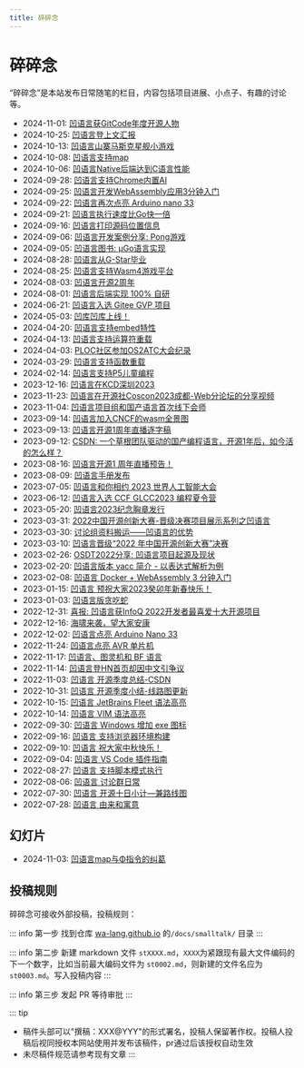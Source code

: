 ```yaml
---
title: 碎碎念
---
```


# 碎碎念

“碎碎念”是本站发布日常随笔的栏目，内容包括项目进展、小点子、有趣的讨论等。

- 2024-11-01: [凹语言获GitCode年度开源人物](st0059.md)
- 2024-10-25: [凹语言登上文汇报](st0058.md)
- 2024-10-13: [凹语言山寨马斯克星舰小游戏](st0057.md)
- 2024-10-08: [凹语言支持map](st0056.md)
- 2024-10-06: [凹语言Native后端达到C语言性能](st0055.md)
- 2024-09-28: [凹语言支持Chrome内置AI](st0054.md)
- 2024-09-25: [凹语言开发WebAssembly应用3分钟入门](st0053.md)
- 2024-09-22: [凹语言再次点亮 Arduino nano 33](st0052.md)
- 2024-09-21: [凹语言执行速度比Go快一倍](st0051.md)
- 2024-09-16: [凹语言打印源码位置信息](st0050.md)
- 2024-09-06: [凹语言开发案例分享: Pong游戏](st0049.md)
- 2024-09-05: [凹语言图书: µGo语言实现](st0048.md)
- 2024-08-28: [凹语言从G-Star毕业](st0047.md)
- 2024-08-25: [凹语言支持Wasm4游戏平台](st0046.md)
- 2024-08-03: [凹语言开源2周年](st0045.md)
- 2024-08-01: [凹语言后端实现 100% 自研](st0044.md)
- 2024-06-21: [凹语言入选 Gitee GVP 项目](st0043.md)
- 2024-05-03: [凹库凹库上线！](st0042.md)
- 2024-04-20: [凹语言支持embed特性](st0041.md)
- 2024-04-13: [凹语言支持运算符重载](st0040.md)
- 2024-04-03: [PLOC社区参加OS2ATC大会纪录](st0039.md)
- 2024-03-29: [凹语言支持函数重载](st0038.md)
- 2024-02-14: [凹语言支持P5儿童编程](st0037.md)
- 2023-12-16: [凹语言在KCD深圳2023](st0036.md)
- 2023-11-23: [凹语言在开源社Coscon2023成都-Web分论坛的分享视频](st0035.md)
- 2023-11-04: [凹语言项目组和国产语言首次线下会师](st0034.md)
- 2023-09-14: [凹语言加入CNCF的wasm全景图](st0033.md)
- 2023-09-13: [凹语言开源1周年直播逐字稿](st0032.md)
- 2023-09-12: [CSDN: 一个草根团队驱动的国产编程语言，开源1年后，如今活的怎么样？](st0031.md)
- 2023-08-16: [凹语言开源1 周年直播预告！](st0030.md)
- 2023-08-09: [凹语言手册发布](st0029.md)
- 2023-07-05: [凹语言和你相约 2023 世界人工智能大会](st0028.md)
- 2023-06-12: [凹语言入选 CCF GLCC2023 编程夏令营](st0027.md)
- 2023-05-20: [凹语言2023纪念胸章发行](st0026.md)
- 2023-03-31: [2022中国开源创新大赛-晋级决赛项目展示系列之凹语言](st0025.md)
- 2023-03-30: [讨论组资料搬运——凹语言的优势](st0024.md)
- 2023-03-10: [凹语言晋级“2022 年中国开源创新大赛”决赛](st0023.md)
- 2023-02-26: [OSDT2022分享: 凹语言项目起源及现状](st0022.md)
- 2023-02-20: [凹语言版本 yacc 简介 - 以表达式解析为例](st0021.md)
- 2023-02-08: [凹语言 Docker + WebAssembly 3 分钟入门](st0020.md)
- 2023-01-15: [凹语言 预祝大家2023癸卯年新春快乐！](st0019.md)
- 2023-01-03: [凹语言版贪吃蛇](st0018.md)
- 2022-12-31: [喜报: 凹语言获InfoQ 2022开发者最喜爱十大开源项目](st0017.md)
- 2022-12-16: [海啸来袭，望大家安康](st0016.md)
- 2022-12-02: [凹语言点亮 Arduino Nano 33](st0015.md)
- 2022-11-24: [凹语言点亮 AVR 单片机](st0014.md)
- 2022-11-17: [凹语言、图灵机和 BF 语言](st0013.md)
- 2022-11-14: [凹语言登HN首页却因中文引争议](st0012.md)
- 2022-11-03: [凹语言 开源季度总结-CSDN](st0011.md)
- 2022-10-31: [凹语言 开源季度小结-线路图更新](st0010.md)
- 2022-10-15: [凹语言 JetBrains Fleet 语法高亮](st0009.md)
- 2022-10-14: [凹语言 VIM 语法高亮](st0008.md)
- 2022-09-30: [凹语言 Windows 增加 exe 图标](st0007.md)
- 2022-09-16: [凹语言 支持浏览器环境构建](st0006.md)
- 2022-09-10: [凹语言 祝大家中秋快乐！](st0005.md)
- 2022-09-04: [凹语言 VS Code 插件指南](st0004.md)
- 2022-08-27: [凹语言 支持脚本模式执行](st0003.md)
- 2022-08-06: [凹语言 讨论群日常](st0002.md)
- 2022-07-30: [凹语言 开源十日小计—兼路线图](st0001.md)
- 2022-07-28: [凹语言 由来和寓意](st0000.md)

## 幻灯片

- 2024-11-03: [凹语言map与Φ指令的纠葛](https://wa-lang.org/talks/ssa-bug)


## 投稿规则

碎碎念可接收外部投稿，投稿规则：

::: info 第一步 
找到仓库 [wa-lang.github.io](https://github.com/wa-lang/wa-lang.github.io) 的`/docs/smalltalk/` 目录
:::

::: info 第二步
新建 markdown 文件 `stXXXX.md`，`XXXX`为紧跟现有最大文件编码的下一个数字，比如当前最大编码文件为 `st0002.md`，则新建的文件名应为`st0003.md`。写入投稿内容
:::

::: info 第三步
发起 PR 等待审批
:::

::: tip
- 稿件头部可以"撰稿：XXX@YYY"的形式署名，投稿人保留著作权。投稿人投稿后视同授权本网站使用并发布该稿件，pr通过后该授权自动生效
- 未尽稿件规范请参考现有文章
:::
